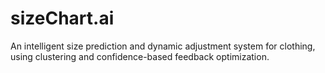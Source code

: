 # sizeChart.ai
An intelligent size prediction and dynamic adjustment system for clothing, using clustering and confidence-based feedback optimization.
